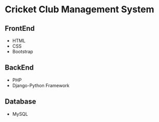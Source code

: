 # Cricket Club Management System

## FrontEnd 
* HTML
* CSS
* Bootstrap

## BackEnd
* PHP
* Django-Python Framework

## Database 
* MySQL
